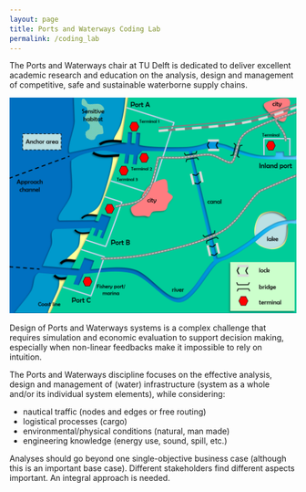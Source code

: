 ```yaml
---
layout: page
title: Ports and Waterways Coding Lab
permalink: /coding_lab
---
```


The Ports and Waterways chair at TU Delft is dedicated to deliver excellent academic research and education on the analysis, design and management of competitive, safe and sustainable waterborne supply chains.

<img src="assets/images/Ports_and_Waterways.png" alt="Ports and Waterways system overview">

Design of Ports and Waterways systems is a complex challenge that requires simulation and economic evaluation to support decision making, especially when non-linear feedbacks make it impossible to rely on intuition.

The Ports and Waterways discipline focuses on the effective analysis, design and management of (water) infrastructure (system as a whole and/or its individual system elements), while considering:
<ul>
  <li>nautical traffic (nodes and edges or free routing)</li>
  <li>logistical processes (cargo)</li>
  <li>environmental/physical conditions (natural, man made)</li>
  <li>engineering knowledge (energy use, sound, spill, etc.)</li>
</ul>

Analyses should go beyond one single-objective business case (although this is an important base case). Different stakeholders find different aspects important. An integral approach is needed.